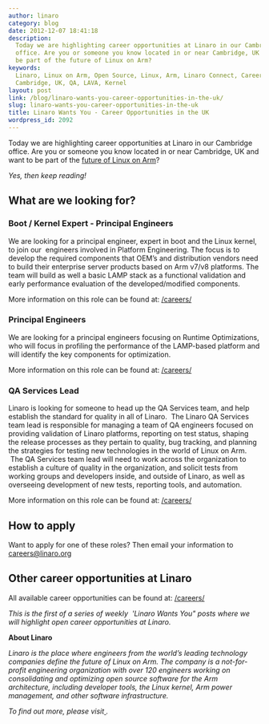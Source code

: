 ```yaml
---
author: linaro
category: blog
date: 2012-12-07 18:41:18
description:
  Today we are highlighting career opportunities at Linaro in our Cambridge
  office. Are you or someone you know located in or near Cambridge, UK and want to
  be part of the future of Linux on Arm?
keywords:
  Linaro, Linux on Arm, Open Source, Linux, Arm, Linaro Connect, Careers,
  Cambridge, UK, QA, LAVA, Kernel
layout: post
link: /blog/linaro-wants-you-career-opportunities-in-the-uk/
slug: linaro-wants-you-career-opportunities-in-the-uk
title: Linaro Wants You - Career Opportunities in the UK
wordpress_id: 2092
---
```


Today we are highlighting career opportunities at Linaro in our Cambridge office. Are you or someone you know located in or near Cambridge, UK and want to be part of the [future of Linux on Arm](/)?

_Yes, then keep reading!_

## What are we looking for?

### Boot / Kernel Expert - Principal Engineers

We are looking for a principal engineer, expert in boot and the Linux kernel, to join our  engineers involved in Platform Engineering. The focus is to develop the required components that OEM’s and distribution vendors need to build their enterprise server products based on Arm v7/v8 platforms. The team will build as well a basic LAMP stack as a functional validation and early performance evaluation of the developed/modified components.

More information on this role can be found at: [/careers/](/careers/)

### Principal Engineers

We are looking for a principal engineers focusing on Runtime Optimizations, who will focus in profiling the performance of the LAMP-based platform and will identify the key components for optimization.

More information on this role can be found at: [/careers/](/careers/)

### QA Services Lead

Linaro is looking for someone to head up the QA Services team, and help establish the standard for quality in all of Linaro.  The Linaro QA Services team lead is responsible for managing a team of QA engineers focused on providing validation of Linaro platforms, reporting on test status, shaping the release processes as they pertain to quality, bug tracking, and planning the strategies for testing new technologies in the world of Linux on Arm.  The QA Services team lead will need to work across the organization to establish a culture of quality in the organization, and solicit tests from working groups and developers inside, and outside of Linaro, as well as overseeing development of new tests, reporting tools, and automation.

More information on this role can be found at: [/careers/](/careers/)

## How to apply

Want to apply for one of these roles? Then email your information to [careers@linaro.org](/careers/)

## Other career opportunities at Linaro

All available career opportunities can be found at: [/careers/](/careers/)

_This is the first of a series of weekly  'Linaro Wants You" posts where we will highlight open career opportunities at Linaro._

**About Linaro**

_Linaro is the place where engineers from the world’s leading technology companies define the future of Linux on Arm. The company is a not-for-profit engineering organization with over 120 engineers working on consolidating and optimizing open source software for the Arm architecture, including developer tools, the Linux kernel, Arm power management, and other software infrastructure._

_To find out more, please visit[ ](/)._
